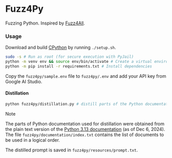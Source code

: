 # Fuzz4Py
Fuzzing Python. Inspired by [Fuzz4All](https://github.com/fuzz4all/fuzz4all).

### Usage

Download and build [CPython](https://github.com/python/cpython) by running `./setup.sh`.

```bash
sudo -s # Run as root (for secure execution with PyJail)
python -m venv env && source env/bin/activate # Create a virtual environment
python -m pip install -r requirements.txt # Install dependencies
```

Copy the `fuzz4py/sample.env` file to `fuzz4py/.env` and add your API key from Google AI Studio.

#### Distillation

```bash
python fuzz4py/distillation.py # distill parts of the Python documentation
```

> [!NOTE]
> The parts of Python documentation used for distillation were obtained from the plain text version of the [Python 3.13 documentation](https://docs.python.org/3/archives/python-3.13-docs-text.zip) (as of Dec 6, 2024). The file `fuzz4py/documentation/index.txt` contains the list of documents to be used in a logical order.

The distilled prompt is saved in `fuzz4py/resources/prompt.txt`.
